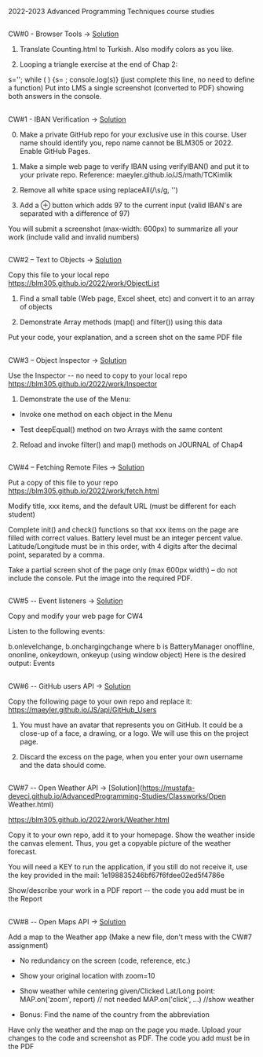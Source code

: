 2022-2023 Advanced Programming Techniques course studies

##
CW#0 - Browser Tools -> [Solution](https://mustafa-deveci.github.io/AdvancedProgramming-Studies/Classworks/Counting.html)

1. Translate Counting.html to Turkish. Also modify colors as you like.

2. Looping a triangle exercise at the end of Chap 2:

s=''; while (     ) {s=   ; console.log(s)}
(just complete this line, no need to define a function)
Put into LMS a single screenshot (converted to PDF) showing both answers in the console.

##
CW#1 - IBAN Verification -> [Solution](https://mustafa-deveci.github.io/AdvancedProgramming-Studies/Classworks/IBANverify.html)

0. Make a private GitHub repo for your exclusive use in this course. User name should identify you, repo name cannot be BLM305 or 2022. Enable GitHub Pages.

1. Make a simple web page to verify IBAN using verifyIBAN() and put it to your private repo.
Reference: maeyler.github.io/JS/math/TCKimlik

2. Remove all white space using replaceAll(/\s/g, '')

3. Add a ⊕ button which adds 97 to the current input
(valid IBAN's are separated with a difference of 97)

You will submit a screenshot (max-width: 600px) to summarize all your work (include valid and invalid numbers)
##
CW#2 – Text to Objects -> [Solution](https://mustafa-deveci.github.io/AdvancedProgramming-Studies/Classworks/List%20of%20Objects.html)

Copy this file to your local repo
https://blm305.github.io/2022/work/ObjectList

1. Find a small table (Web page, Excel sheet, etc) and convert it to an array of objects

2. Demonstrate Array methods (map() and filter()) using this data

Put your code, your explanation, and a screen shot on the same PDF file
##
CW#3 – Object Inspector -> [Solution](https://mustafa-deveci.github.io/AdvancedProgramming-Studies/Classworks/Inspector.html)

Use the Inspector -- no need to copy to your local repo
https://blm305.github.io/2022/work/Inspector

1. Demonstrate the use of the Menu:

* Invoke one method on each object in the Menu

* Test deepEqual() method on two Arrays with the same content


2. Reload and invoke filter() and map() methods on JOURNAL of Chap4

##
CW#4 – Fetching Remote Files -> [Solution](https://mustafa-deveci.github.io/AdvancedProgramming-Studies/Classworks/xxx.html)

Put a copy of this file to your repo https://blm305.github.io/2022/work/fetch.html

Modify title, xxx items, and the default URL (must be different for each student)

Complete init() and check() functions so that xxx items on the page are filled with correct values. Battery level must be an integer percent value. Latitude/Longitude must be in this order, with 4 digits after the decimal point, separated by a comma.

Take a partial screen shot of the page only (max 600px width) – do not include the console. Put the image into the required PDF.

##
CW#5 -- Event listeners -> [Solution](https://mustafa-deveci.github.io/AdvancedProgramming-Studies/Classworks/EventListener.html)

Copy and modify your web page for CW4

Listen to the following events:

b.onlevelchange, b.onchargingchange where b is BatteryManager
onoffline, ononline, onkeydown, onkeyup (using window object)
Here is the desired output: 
Events

##
CW#6 -- GitHub users API  ->  [Solution](https://mustafa-deveci.github.io/AdvancedProgramming-Studies/Classworks/GitHub_Users.html)

Copy the following page to your own repo and replace it:
https://maeyler.github.io/JS/api/GitHub_Users

1. You must have an avatar that represents you on GitHub. It could be a close-up of a face, a drawing, or a logo. We will use this on the project page.

2. Discard the excess on the page, when you enter your own username and the data should come.

##
CW#7 -- Open Weather API  ->  [Solution](https://mustafa-deveci.github.io/AdvancedProgramming-Studies/Classworks/Open Weather.html)


https://blm305.github.io/2022/work/Weather.html

Copy it to your own repo, add it to your homepage. Show the weather inside the canvas element. Thus, you get a copyable picture of the weather forecast.

You will need a KEY to run the application, if you still do not receive it, use the key provided in the mail: 1e198835246bf67f6fdee02ed5f4786e

Show/describe your work in a PDF report -- the code you add must be in the Report

##
CW#8 -- Open Maps API  ->  [Solution](https://mustafa-deveci.github.io/AdvancedProgramming-Studies/Classworks/OpenMapsAPI.html)

Add a map to the Weather app
 (Make a new file, don't mess with the CW#7 assignment)

* No redundancy on the screen (code, reference, etc.)

* Show your original location with zoom=10

* Show weather while centering given/Clicked Lat/Long point:
    MAP.on('zoom', report) // not needed
    MAP.on('click', ...) //show weather
* Bonus: Find the name of the country from the abbreviation

Have only the weather and the map on the page you made. Upload your changes to the code and screenshot as PDF. The code you add must be in the PDF
